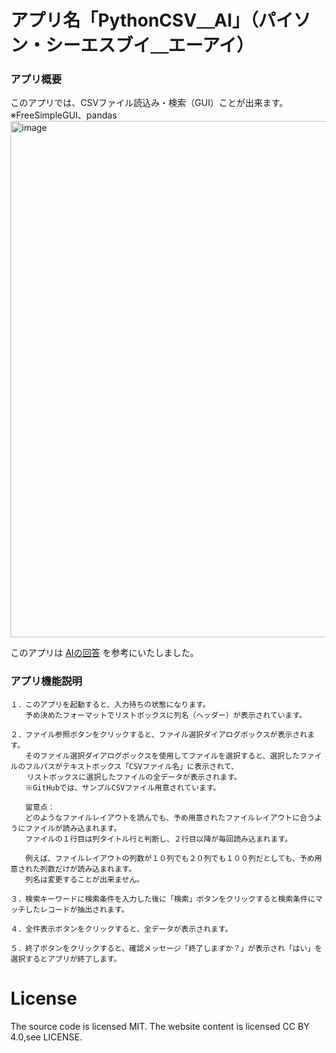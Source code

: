 # アプリ名「PythonCSV＿AI」（パイソン・シーエスブイ＿エーアイ）

### アプリ概要
このアプリでは、CSVファイル読込み・検索（GUI）ことが出来ます。　※FreeSimpleGUI、pandas
<img width="735" height="826" alt="image" src="https://github.com/user-attachments/assets/596490f9-0b15-46e5-abc6-e61d94a2c953" />

このアプリは <a href="https://github.com/RobotWork01/Python/blob/main/PythonCSV_AI/%E5%8F%82%E8%80%83%EF%BC%BFAI%E3%81%A7%E3%81%AE%E5%9B%9E%E7%AD%94.txt">AIの回答</a> を参考にいたしました。

### アプリ機能説明
```
１．このアプリを起動すると、入力待ちの状態になります。
　　予め決めたフォーマットでリストボックスに列名（ヘッダー）が表示されています。

２．ファイル参照ボタンをクリックすると、ファイル選択ダイアログボックスが表示されます。
　　そのファイル選択ダイアログボックスを使用してファイルを選択すると、選択したファイルのフルパスがテキストボックス「CSVファイル名」に表示されて、
  　リストボックスに選択したファイルの全データが表示されます。
　　※GitHubでは、サンプルCSVファイル用意されています。

　　留意点：
　　どのようなファイルレイアウトを読んでも、予め用意されたファイルレイアウトに合うようにファイルが読み込まれます。
　　ファイルの１行目は列タイトル行と判断し、２行目以降が毎回読み込まれます。

　　例えば、ファイルレイアウトの列数が１０列でも２０列でも１００列だとしても、予め用意された列数だけが読み込まれます。
　　列名は変更することが出来ません。

３．検索キーワードに検索条件を入力した後に「検索」ボタンをクリックすると検索条件にマッチしたレコードが抽出されます。

４．全件表示ボタンをクリックすると、全データが表示されます。

５．終了ボタンをクリックすると、確認メッセージ「終了しますか？」が表示され「はい」を選択するとアプリが終了します。

```

# License
The source code is licensed MIT. The website content is licensed CC BY 4.0,see LICENSE.

